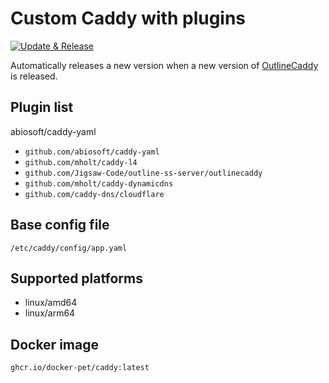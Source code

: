 # Custom Caddy with plugins

[![Update & Release](https://github.com/docker-pet/caddy/actions/workflows/update-and-release.yml/badge.svg)](https://github.com/docker-pet/caddy/actions/workflows/update-and-release.yml)

Automatically releases a new version when a new version of [OutlineCaddy](https://github.com/Jigsaw-Code/outline-ss-server/tree/master/outlinecaddy) is released.


## Plugin list
abiosoft/caddy-yaml
- `github.com/abiosoft/caddy-yaml`
- `github.com/mholt/caddy-l4`
- `github.com/Jigsaw-Code/outline-ss-server/outlinecaddy`
- `github.com/mholt/caddy-dynamicdns`
- `github.com/caddy-dns/cloudflare`


## Base config file

`/etc/caddy/config/app.yaml`


## Supported platforms

- linux/amd64
- linux/arm64


## Docker image

`ghcr.io/docker-pet/caddy:latest`